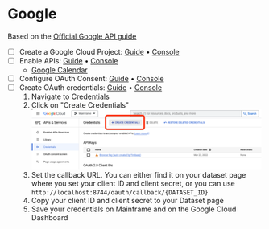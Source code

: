 # Google

Based on the [Official Google API guide](https://developers.google.com/calendar/api/guides/overview)

-   [ ] Create a Google Cloud Project: [Guide](https://developers.google.com/workspace/guides/create-project) • [Console](https://console.cloud.google.com/projectcreate)
-   [ ] Enable APIs: [Guide](https://developers.google.com/workspace/guides/enable-apis) • [Console](https://console.cloud.google.com/workspace-api/products)
    -   [Google Calendar](https://console.cloud.google.com/apis/library/calendar-json.googleapis.com)
-   [ ] Configure OAuth Consent: [Guide](https://developers.google.com/workspace/guides/configure-oauth-consent) • [Console](https://console.cloud.google.com/apis/credentials/consent)
-   [ ] Create OAuth credentials: [Guide](https://developers.google.com/workspace/guides/create-credentials#oauth-client-id) • [Console](https://console.cloud.google.com/apis/credentials)
    1. Navigate to [Credentials](https://console.cloud.google.com/apis/credentials)
    2. Click on "Create Credentials"
       ![Screenshot](../images/google-oauth-4.2-create-credentials.png)
    3. Set the callback URL. You can either find it on your dataset page where you set your client ID and client secret, or you can use `http://localhost:8744/oauth/callback/{DATASET_ID}`
    4. Copy your client ID and client secret to your Dataset page
    5. Save your credentials on Mainframe and on the Google Cloud Dashboard
